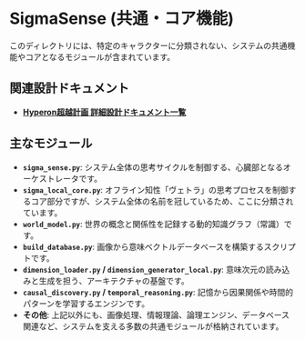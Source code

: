 # SigmaSense (共通・コア機能)

このディレクトリには、特定のキャラクターに分類されない、システムの共通機能やコアとなるモジュールが含まれています。

## 関連設計ドキュメント
- **[Hyperon超越計画 詳細設計ドキュメント一覧](../../doc/project-agi/)**

## 主なモジュール

- **`sigma_sense.py`**: システム全体の思考サイクルを制御する、心臓部となるオーケストレータです。
- **`sigma_local_core.py`**: オフライン知性「ヴェトラ」の思考プロセスを制御するコア部分ですが、システム全体の名前を冠しているため、ここに分類されています。
- **`world_model.py`**: 世界の概念と関係性を記録する動的知識グラフ（常識）です。
- **`build_database.py`**: 画像から意味ベクトルデータベースを構築するスクリプトです。
- **`dimension_loader.py` / `dimension_generator_local.py`**: 意味次元の読み込みと生成を担う、アーキテクチャの基盤です。
- **`causal_discovery.py` / `temporal_reasoning.py`**: 記憶から因果関係や時間的パターンを学習するエンジンです。
- **その他**: 上記以外にも、画像処理、情報理論、論理エンジン、データベース関連など、システムを支える多数の共通モジュールが格納されています。
